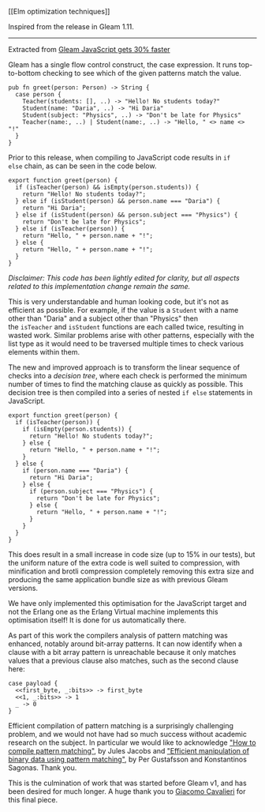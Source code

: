 [[Elm optimization techniques]]

Inspired from the release in Gleam 1.11.

---
Extracted from [Gleam JavaScript gets 30% faster](https://gleam.run/news/gleam-javascript-gets-30-percent-faster/)

Gleam has a single flow control construct, the case expression. It runs top-to-bottom checking to see which of the given patterns match the value.

```gleam
pub fn greet(person: Person) -> String {
  case person {
    Teacher(students: [], ..) -> "Hello! No students today?"
    Student(name: "Daria", ..) -> "Hi Daria"
    Student(subject: "Physics", ..) -> "Don't be late for Physics"
    Teacher(name:, ..) | Student(name:, ..) -> "Hello, " <> name <> "!"
  }
}
```

Prior to this release, when compiling to JavaScript code results in `if else` chain, as can be seen in the code below.

```gleam
export function greet(person) {
  if (isTeacher(person) && isEmpty(person.students)) {
    return "Hello! No students today?";
  } else if (isStudent(person) && person.name === "Daria") {
    return "Hi Daria";
  } else if (isStudent(person) && person.subject === "Physics") {
    return "Don't be late for Physics";
  } else if (isTeacher(person)) {
    return "Hello, " + person.name + "!";
  } else {
    return "Hello, " + person.name + "!";
  }
}
```

_Disclaimer: This code has been lightly edited for clarity, but all aspects related to this implementation change remain the same._

This is very understandable and human looking code, but it's not as efficient as possible. For example, if the value is a `Student` with a name other than "Daria" and a subject other than "Physics" then the `isTeacher` and `isStudent` functions are each called twice, resulting in wasted work. Similar problems arise with other patterns, especially with the list type as it would need to be traversed multiple times to check various elements within them.

The new and improved approach is to transform the linear sequence of checks into a _decision tree_, where each check is performed the minimum number of times to find the matching clause as quickly as possible. This decision tree is then compiled into a series of nested `if else` statements in JavaScript.

```
export function greet(person) {
  if (isTeacher(person)) {
    if (isEmpty(person.students)) {
      return "Hello! No students today?";
    } else {
      return "Hello, " + person.name + "!";
    }
  } else {
    if (person.name === "Daria") {
      return "Hi Daria";
    } else {
      if (person.subject === "Physics") {
        return "Don't be late for Physics";
      } else {
        return "Hello, " + person.name + "!";
      }
    }
  }
}
```

This does result in a small increase in code size (up to 15% in our tests), but the uniform nature of the extra code is well suited to compression, with minification and brotli compression completely removing this extra size and producing the same application bundle size as with previous Gleam versions.

We have only implemented this optimisation for the JavaScript target and not the Erlang one as the Erlang Virtual machine implements this optimisation itself! It is done for us automatically there.

As part of this work the compilers analysis of pattern matching was enhanced, notably around bit-array patterns. It can now identify when a clause with a bit array pattern is unreachable because it only matches values that a previous clause also matches, such as the second clause here:

```gleam
case payload {
  <<first_byte, _:bits>> -> first_byte
  <<1, _:bits>> -> 1
  _ -> 0
}
```

Efficient compilation of pattern matching is a surprisingly challenging problem, and we would not have had so much success without academic research on the subject. In particular we would like to acknowledge ["How to compile pattern matching"](https://julesjacobs.com/notes/patternmatching/patternmatching.pdf), by Jules Jacobs and ["Efficient manipulation of binary data using pattern matching"](https://user.it.uu.se/~kostis/Papers/JFP_06.pdf), by Per Gustafsson and Konstantinos Sagonas. Thank you.

This is the culmination of work that was started before Gleam v1, and has been desired for much longer. A huge thank you to [Giacomo Cavalieri](https://github.com/giacomocavalieri) for this final piece.